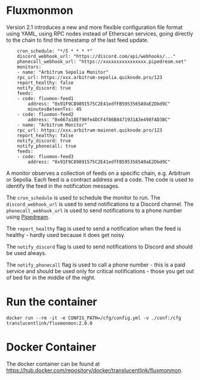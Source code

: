 # Fluxmonmon

Version 2.1 introduces a new and more flexible configuration file format using YAML, using RPC nodes instead of Etherscan services, going directly to the chain to find the timestamp of the last feed update.

        cron_schedule: "*/5 * * * *"
        discord_webhook_url: "https://discord.com/api/webhooks/..."
        phonecall_webhook_url: "https://xxxxxxxxxxxxxxxx.pipedream.net"
        monitors:
        - name: "Arbitrum Sepolia Monitor"
        rpc_url: https://xxx.arbitrum-sepolia.quiknode.pro/123
        report_healthy: false
        notify_discord: true
        feeds:
        - code: fluxmon-feed1
            address: "0x91F9C89891575C2E41edfFB5953565A9aE2Dbd9C"
            minutesBeteenTxs: 45
        - code: fluxmon-feed2
            address: "0x667a18Ef90fe4DCF4f86B8471931A3e498fAD3BC"
        - name: "Arbitrum Monitor"
        rpc_url: https://xxx.arbitrum-mainnet.quiknode.pro/123
        report_healthy: false
        notify_discord: true
        notify_phonecall: true
        feeds:
        - code: fluxmon-feed3
            address: "0x91F9C89891575C2E41edfFB5953565A9aE2Dbd9C"

A monitor observes a collection of feeds on a specific chain, e.g. Arbitrum or Sepolia. Each feed is a contract address and a code. The code is used to identify the feed in the notification messages.

The `cron_schedule` is used to schedule the monitor to run. The `discord_webhook_url` is used to send notifications to a Discord channel. The `phonecall_webhook_url` is used to send notifications to a phone number using [Pipedream](https://pipedream.com/).

The `report_healthy` flag is used to send a notification when the feed is healthy - hardly used because it does get noisy. 

The `notify_discord` flag is used to send notifications to Discord and should be used always.

The `notify_phonecall` flag is used to call a phone number - this is a paid service and should be used only for critical notifications - those you get out of bed for in the middle of the night.

# Run the container

    docker run --rm -it -e CONFIG_PATH=/cfg/config.yml -v ./conf:/cfg translucentlink/fluxmonmon:2.0.0

# Docker Container

The docker container can be found at https://hub.docker.com/repository/docker/translucentlink/fluxmonmon.